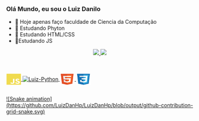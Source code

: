 ### Olá Mundo, eu sou o Luiz Danilo

- 🔭 Hoje apenas faço faculdade de Ciencia da Computação
- 🌱 Estudando Phyton
- 🌱 Estudando HTML/CSS
- 🌱Estudando JS

<div align="center">
  <a href="https://github.com/LuizDanHp">
  <img height="180em" src="https://github-readme-stats.vercel.app/api?username=LuizDanHp&show_icons=true&theme=dark&include_all_commits=true&count_private=true"/>
  <img height="180em" src="https://github-readme-stats.vercel.app/api/top-langs/?username=LuizDanHp&layout=compact&langs_count=7&theme=dark"/>
</div>
  
  ##

<div style="display: inline_block"><br>
  <img align="center" alt="Luiz-Js" height="30" width="40" src="https://raw.githubusercontent.com/devicons/devicon/master/icons/javascript/javascript-plain.svg">
  <img align="center" alt="Luiz-Python" height="30" width="40" src="https://cdn.jsdelivr.net/gh/devicons/devicon/icons/python/python-original.svg" />
  <img align="center" alt="Luiz-HTML" height="30" width="40" src="https://raw.githubusercontent.com/devicons/devicon/master/icons/html5/html5-original.svg">
  <img align="center" alt="Luiz-CSS" height="30" width="40" src="https://raw.githubusercontent.com/devicons/devicon/master/icons/css3/css3-original.svg">
</div>

  ##
<div>
  ![Snake animation](https://github.com/LuizDanHp/LuizDanHp/blob/output/github-contribution-grid-snake.svg)
</div>
